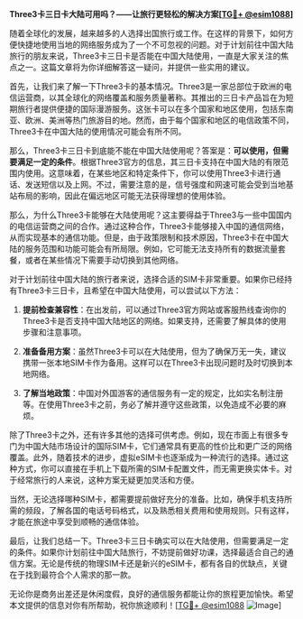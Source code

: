 **Three3卡三日卡大陆可用吗？——让旅行更轻松的解决方案[[TG💪+ @esim1088](https://t.me/s/esim1088)]**

随着全球化的发展，越来越多的人选择出国旅行或工作。在这样的背景下，如何方便快捷地使用当地的网络服务成为了一个不可忽视的问题。对于计划前往中国大陆旅行的朋友来说，Three3卡三日卡是否能在中国大陆使用，一直是大家关注的焦点之一。这篇文章将为你详细解答这一疑问，并提供一些实用的建议。

首先，让我们来了解一下Three3卡的基本情况。Three3是一家总部位于欧洲的电信运营商，以其全球化的网络覆盖和服务质量著称。其推出的三日卡产品旨在为短期旅行者提供便捷的国际漫游服务。这张卡可以在多个国家和地区使用，包括东南亚、欧洲、美洲等热门旅游目的地。然而，由于每个国家和地区的电信政策不同，Three3卡在中国大陆的使用情况可能会有所不同。

那么，Three3卡三日卡到底能不能在中国大陆使用呢？答案是：**可以使用，但需要满足一定的条件**。根据Three3官方的信息，其三日卡支持在中国大陆的有限范围内使用。这意味着，在某些地区和特定条件下，你可以使用Three3卡进行通话、发送短信以及上网。不过，需要注意的是，信号强度和网速可能会受到当地基站布局的影响，因此在偏远地区可能无法获得理想的使用体验。

那么，为什么Three3卡能够在大陆使用呢？这主要得益于Three3与一些中国国内的电信运营商之间的合作。通过这种合作，Three3卡能够接入中国的通信网络，从而实现基本的通信功能。但是，由于政策限制和技术原因，Three3卡在中国大陆的服务范围和功能可能会有所局限。例如，它可能无法支持所有的数据流量套餐，或者在某些情况下需要手动切换到其他网络。

对于计划前往中国大陆的旅行者来说，选择合适的SIM卡非常重要。如果你已经持有Three3卡三日卡，且希望在中国大陆使用，可以尝试以下方法：

1. **提前检查兼容性**：在出发前，可以通过Three3官方网站或客服热线查询你的Three3卡是否支持中国大陆地区的网络。如果支持，还需要了解具体的使用步骤和注意事项。

2. **准备备用方案**：虽然Three3卡可以在大陆使用，但为了确保万无一失，建议携带一张本地SIM卡作为备用。这样可以在Three3卡出现问题时及时切换到本地网络。

3. **了解当地政策**：中国对外国游客的通信服务有一定的规定，比如实名制注册等。在使用Three3卡之前，务必了解并遵守这些政策，以免造成不必要的麻烦。

除了Three3卡之外，还有许多其他的选择可供考虑。例如，现在市面上有很多专门为中国大陆市场设计的国际SIM卡，它们通常具有更高的性价比和更广泛的网络覆盖。此外，随着技术的进步，虚拟eSIM卡也逐渐成为一种流行的选择。通过这种方式，你可以直接在手机上下载所需的SIM卡配置文件，而无需更换实体卡。对于经常旅行的人来说，这种方案无疑更加灵活和方便。

当然，无论选择哪种SIM卡，都需要提前做好充分的准备。比如，确保手机支持所需的频段，了解各国的电话号码格式，以及熟悉相关费用和使用规则。只有这样，才能在旅途中享受到顺畅的通信体验。

最后，让我们总结一下。Three3卡三日卡确实可以在大陆使用，但需要满足一定的条件。如果你计划前往中国大陆旅行，不妨提前做好功课，选择最适合自己的通信方案。无论是传统的物理SIM卡还是新兴的eSIM卡，都有各自的优缺点，关键在于找到最符合个人需求的那一款。

无论你是商务出差还是休闲度假，良好的通信服务都能让你的旅程更加愉快。希望本文提供的信息对你有所帮助，祝你旅途顺利！[[TG💪+ @esim1088](https://t.me/s/esim1088) ![Image](https://i.postimg.cc/4NQfJmqS/Snipaste-2025-05-13-00-14-12.png)]